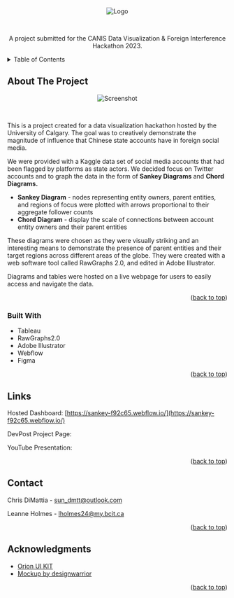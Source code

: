 <a name="readme-top"></a>

<!-- PROJECT LOGO -->
<br />
<div align="center">
    <img src="https://i.ibb.co/p0m2NqV/sankey-logo.png" alt="Logo">
    <p>&nbsp;</p>
  <p align="center">
    A project submitted for the CANIS Data Visualization & Foreign Interference Hackathon 2023.
  </p>
</div>



<!-- TABLE OF CONTENTS -->
<details>
  <summary>Table of Contents</summary>
  <ol>
    <li>
      <a href="#about-the-project">About The Project</a>
      <ul>
        <li><a href="#built-with">Built With</a></li>
      </ul>
    </li>
    <li><a href="#links">Links</a></li>
    <li><a href="#contact">Contact</a></li>
    <li><a href="#acknowledgments">Acknowledgments</a></li>
  </ol>
</details>



<!-- ABOUT THE PROJECT -->
## About The Project

<div align="center">
<img src="https://i.ibb.co/42M6xrV/mockup-2.jpg" alt="Screenshot"> 
    <p>&nbsp;</p>
</div>

This is a project created for a data visualization hackathon hosted by the University of Calgary. The goal was to creatively demonstrate the magnitude of influence that Chinese state accounts have in foreign social media. 

We were provided with a Kaggle data set of social media accounts that had been flagged by platforms as state actors. We decided focus on Twitter accounts and to graph the data in the form of <b>Sankey Diagrams</b> and <b>Chord Diagrams.</b>
* <b>Sankey Diagram</b> - nodes representing entity owners, parent entities, and regions of focus were plotted with arrows proportional to their aggregate follower counts
* <b>Chord Diagram</b> - display the scale of connections between account entity owners and their parent entities

These diagrams were chosen as they were visually striking and an interesting means to demonstrate the presence of parent entities and their target regions across different areas of the globe. They were created with a web software tool called RawGraphs 2.0, and edited in Adobe Illustrator. 

Diagrams and tables were hosted on a live webpage for users to easily access and navigate the data. 

<p align="right">(<a href="#readme-top">back to top</a>)</p>



### Built With

* Tableau
* RawGraphs2.0
* Adobe Illustrator
* Webflow
* Figma

<p align="right">(<a href="#readme-top">back to top</a>)</p>

<!-- CONTACT -->
## Links

Hosted Dashboard: [https://sankey-f92c65.webflow.io/](https://sankey-f92c65.webflow.io/)

DevPost Project Page: 

YouTube Presentation: 

<p align="right">(<a href="#readme-top">back to top</a>)</p>

<!-- CONTACT -->
## Contact

Chris DiMattia - sun_dmtt@outlook.com

Leanne Holmes - lholmes24@my.bcit.ca

<p align="right">(<a href="#readme-top">back to top</a>)</p>



<!-- ACKNOWLEDGMENTS -->
## Acknowledgments

* <a href="https://setproduct.com/orion">Orion UI KIT</a>
* <a href="https://www.freepik.com/free-psd/3d-interface-website-presentation-mockup-isolated_23126615.htm#query=laptop%20mockup&position=14&from_view=keyword&track=ais&uuid=aec85748-f992-4bc2-954a-ae870eeab1d3">Mockup by designwarrior</a> 


<p align="right">(<a href="#readme-top">back to top</a>)</p>

